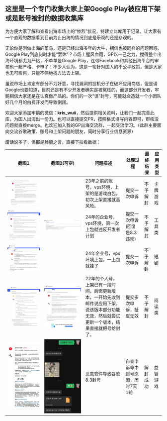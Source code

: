 ## 这里是一个专门收集大家上架Google Play被应用下架或是账号被封的数据收集库

为方便大家了解和查看出海市场上的“惨烈”状况，特建立此库用于记录。让大家有一个直观的数据看到目前为止出海的情况到底是乐观的还是悲观的。



无论你是刚做出海的菜鸟，还是已经出海多年的大牛，相信也被同样的问题困惑，Google Play到底何时才能“罢休”？市场上腥风血雨，GP以一己之力，搅得整个出海环境都尤为严格，不单单是Google Play，连带Facebook和其他出海平台的审核也一起严格、卡审了！不少人认为，这是一轮针对国人的不公平政策，但是大家也无可奈何，只能不停地找方法去上架。



虽说市场上肯定有部分不为好意，寻找漏洞的投机分子在破坏应用商店，但是请Google也要知道，目前还是有不少开发者确实是被冤枉的，而这部分开发者，牢鹅相信大家还是在认真做产品的。你们的一次“误”封号，可能就会造就一个小团队好几个月的白费开发而导致倒闭。



欢迎大家添加牢鹅的微信：**kris_wuii**，然后提供相关资料，让我们一起完善此库，为国人出海出一份力。也可以直接提交PR，按照格式填写内容即可，审核没问题就直接merge。也欢迎加入我的GP出海交流群，一起交流学习。（此群主要面向交流谷歌政策、账号和上架问题的朋友，同时分享行业信息资源）



废话说多了，但都是肺腑之言，直接下拉看数据：



|                    截图1                    | 截图2(可空)                                 | 问题描述                                                     | 处理过程                         | 最终结果 | 应用类型 |
| :-----------------------------------------: | ------------------------------------------- | ------------------------------------------------------------ | -------------------------------- | -------- | -------- |
| ![20240929195917](image/20240929195917.jpg) |                                             | 23年之前的账号，vps环境，上架的是游戏白包。<br />初次上架直接就高风险。 | 提交一次申诉                     | 不予解封 | 卡牌游戏 |
| ![20240929202804](image/20240929202804.jpg) | ![20240929203053](image/20240929203053.jpg) | 24年的企业号，vps环境，第一次上包就违反开发者计划            | 提交一次申诉(回复是8.3违规)      | 不予解封 | 工具类   |
|                                             |                                             |                                                              |                                  |          |          |
| ![20240929202924](image/20240929202924.jpg) |                                             | 24年企业号，vps环境上包，一上包就挂了                        | 提交一次申诉                     | 不予解封 | 短剧     |
| ![20240929203126](image/20240929203126.jpg) | ![20240929203144](image/20240929203144.jpg) | 22年的个人号，上架已有一段时间，后面更新版本，一开始先收到邮件说应用下架，说该版本部分功能无效，然后就尝试更新一个版本，结果直接就把号给封了。 | 提交多次申诉，扯皮无效           | 不予解封 | 阅读类   |
| ![20240929204247](image/20240929204247.jpg) | ![20240929204257](image/20240929204257.jpg) | 恶意软件导致谷歌8.3封号                                      | 自查申诉命中封号原因，历时7天1轮 | 解封成功 | 益智游戏     |